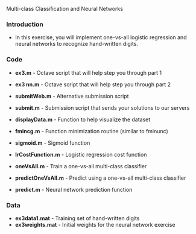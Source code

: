 Multi-class Classification and Neural Networks

### Introduction
- In this exercise, you will implement one-vs-all logistic regression and neural
networks to recognize hand-written digits.

### Code
- **ex3.m** - Octave script that will help step you through part 1
- **ex3 nn.m** - Octave script that will help step you through part 2

- **submitWeb.m** - Alternative submission script
- **submit.m** - Submission script that sends your solutions to our servers
- **displayData.m** - Function to help visualize the dataset
- **fmincg.m** - Function minimization routine (similar to fminunc)
- **sigmoid.m** - Sigmoid function
- **lrCostFunction.m** - Logistic regression cost function
- **oneVsAll.m** - Train a one-vs-all multi-class classifier
- **predictOneVsAll.m** - Predict using a one-vs-all multi-class classifier
- **predict.m** - Neural network prediction function

### Data
- **ex3data1.mat** - Training set of hand-written digits
- **ex3weights.mat** - Initial weights for the neural network exercise